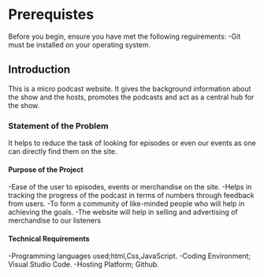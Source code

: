 # Prerequistes

Before you begin, ensure you have met the following reguirements:
-Git must be installed on your operating system.

## Introduction

This is a micro podcast website. It gives the background information about the show and the hosts, promotes the podcasts and act as a central hub for the show.

### Statement of the Problem

It helps to reduce the task of looking for episodes or even our events as one can directly find them on the site.

#### Purpose of the Project

-Ease of the user to episodes, events or merchandise on the site.
-Helps in tracking the progress of the podcast in terms of numbers through feedback from users.
-To form a community of like-minded people who will help in achieving the goals.
-The website will help in selling and advertising of merchandise to our listeners

#### Technical Requirements

-Programming languages used;html,Css,JavaScript.
-Coding Environment; Visual Studio Code.
-Hosting Platform; Github.